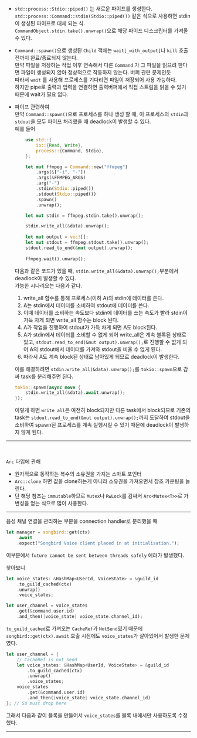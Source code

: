 
- `std::process::Stdio::piped()` 는 새로운 파이프를 생성한다. `std::process::Command::stdin(Stdio::piped())` 같은 식으로 사용하면 stdin이 생성된 파이프로 대체 되는 식.<br>
`CommandObject.stdin.take().unwrap()`으로 해당 파이프 디스크립터를 가져올 수 있다.

- `Command::spawn()`으로 생성된 `Child` 객체는 `wait[_with_output]`나 `kill` 호출 전까지 완료/종료되지 않는다.<br>
만약 파일을 저장하는 작업 이후 연속해서 다른 `Command` 가 그 파일을 읽으려 한다면 파일이 생성되지 않아 정상적으로 작동하지 않는다. 버퍼 관련 문제인듯<br>
따라서 `wait` 를 사용해 프로세스를 기다리면 파일이 저장되어 사용 가능하다.<br>
하지만 pipe로 출력과 입력을 연결하면 출력버퍼에서 직접 스트림을 읽을 수 있기 때문에 wait가 필요 없다.

- 파이프 관련하여<br>
    만약 `Command::spawn()`으로 프로세스를 하나 생성 할 때, 이 프로세스의 `stdin`과 `stdout`을 모두 파이프 처리했을 때 deadlock이 발생할 수 있다.<br>예를 들어
    ```rust
        use std::{
            io::{Read, Write},
            process::{Command, Stdio},
        };

        let mut ffmpeg = Command::new("ffmpeg")
            .args(&["-i", "-"])
            .args(&FFMPEG_ARGS)
            .arg("-")
            .stdin(Stdio::piped())
            .stdout(Stdio::piped())
            .spawn()
            .unwrap();

        let mut stdin = ffmpeg.stdin.take().unwrap();

        stdin.write_all(&data).unwrap();
        
        let mut output = vec![];
        let mut stdout = ffmpeg.stdout.take().unwrap();
        stdout.read_to_end(&mut output).unwrap();
        
        ffmpeg.wait().unwrap();
    ```
    다음과 같은 코드가 있을 때, `stdin.write_all(&data).unwrap();`부분에서 deadlock이 발생할 수 있다.<br>가능한 시나리오는 다음과 같다.<br>
    1. write_all 함수를 통해 프로세스(이하 A)의 stdin에 데이터를 쓴다.
    2. A는 stdin에서 데이터를 소비하여 stdout에 데이터를 쓴다.
    3. 이때 데이터를 소비하는 속도보다 stdin에 데이터를 쓰는 속도가 빨라 stdin이 가득 차게 되면 write_all 함수는 block 된다.
    4. A가 작업을 진행하여 stdout가 가득 차게 되면 A도 block된다. 
    5. A가 stdin에서 데이터를 소비할 수 없게 되어 write_all은 계속 블록된 상태로 있고, `stdout.read_to_end(&mut output).unwrap();`로 진행할 수 없게 되어 A의 stdout에서 데이터를 가져와 stdout을 비울 수 없게 된다.
    6. 따라서 A도 계속 block된 상태로 남아있게 되므로 deadlock이 발생한다.

    이를 해결하려면 
    `stdin.write_all(&data).unwrap();`를 `tokio::spawn`으로 감싸 task를 분리해주면 된다.
    ```rust
    tokio::spawn(async move {
        stdin.write_all(&data).await.unwrap();
    });
    ```
    이렇게 하면 `write_all`은 여전히 block되지만 다른 task에서 block되므로 기존의 task는 `stdout.read_to_end(&mut output).unwrap();`까지 도달하여 stdout을 소비하여 spawn된 프로세스를 계속 실행시킬 수 있기 때문에 deadlock이 발생하지 않게 된다.
    
    
---    
<br>

`Arc` 타입에 관해
- 원자적으로 동작하는 복수의 소유권을 가지는 스마트 포인터
- `Arc::clone` 하면 값을 clone하는게 아니라 소유권을 가져오면서 참조 카운팅을 늘린다.
- 단 해당 참조는 `immutable`하므로 `Mutex`나 `RwLock`를 감싸서 `Arc<Mutex<T>>`로 가변성을 얻는 식으로 많이 사용한다.

---

음성 채널 연결을 관리하는 부분을 connection handler로 분리했을 때
```rust
let manager = songbird::get(ctx)
    .await
    .expect("Songbird Voice client placed in at initialisation.");
```
이부분에서 `future cannot be sent between threads safely` 에러가 발생했다.

찾아보니 
```rust
let voice_states: &HashMap<UserId, VoiceState> = &guild_id
    .to_guild_cached(ctx)
    .unwrap()
    .voice_states;

let user_channel = voice_states
    .get(&command.user.id)
    .and_then(|voice_state| voice_state.channel_id);
```
`to_guild_cached`로 가져오는 `CacheRef`가 `NotSend`였기 때문에 `songbird::get(ctx).await` 호출 시점에도 `voice_states`가 살아있어서 발생한 문제였다.
```rust
let user_channel = {
    // CacheRef is not Send
    let voice_states: &HashMap<UserId, VoiceState> = &guild_id
        .to_guild_cached(ctx)
        .unwrap()
        .voice_states;
    voice_states
        .get(&command.user.id)
        .and_then(|voice_state| voice_state.channel_id)
}; // So must drop here
```
그래서 다음과 같이 블록을 만들어서 `voice_states`를 블록 내에서만 사용하도록 수정했다.

---
